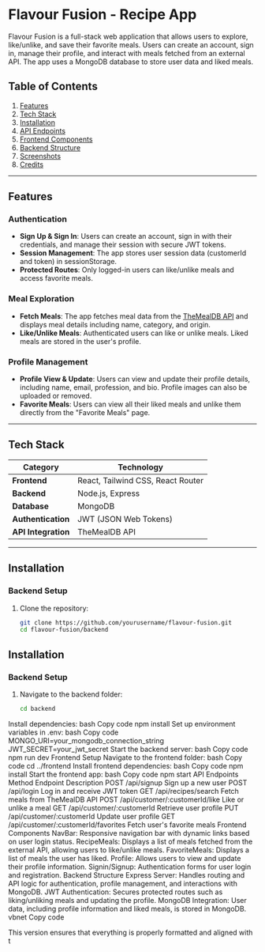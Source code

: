 # **Flavour Fusion - Recipe App**

Flavour Fusion is a full-stack web application that allows users to explore, like/unlike, and save their favorite meals. Users can create an account, sign in, manage their profile, and interact with meals fetched from an external API. The app uses a MongoDB database to store user data and liked meals.

## **Table of Contents**
1. [Features](#features)
2. [Tech Stack](#tech-stack)
3. [Installation](#installation)
4. [API Endpoints](#api-endpoints)
5. [Frontend Components](#frontend-components)
6. [Backend Structure](#backend-structure)
7. [Screenshots](#screenshots)
8. [Credits](#credits)

---

## **Features**

### **Authentication**
- **Sign Up & Sign In**: Users can create an account, sign in with their credentials, and manage their session with secure JWT tokens.
- **Session Management**: The app stores user session data (customerId and token) in sessionStorage.
- **Protected Routes**: Only logged-in users can like/unlike meals and access favorite meals.

### **Meal Exploration**
- **Fetch Meals**: The app fetches meal data from the [TheMealDB API](https://www.themealdb.com) and displays meal details including name, category, and origin.
- **Like/Unlike Meals**: Authenticated users can like or unlike meals. Liked meals are stored in the user's profile.

### **Profile Management**
- **Profile View & Update**: Users can view and update their profile details, including name, email, profession, and bio. Profile images can also be uploaded or removed.
- **Favorite Meals**: Users can view all their liked meals and unlike them directly from the "Favorite Meals" page.

---

## **Tech Stack**

| **Category**        | **Technology**                 |
|---------------------|--------------------------------|
| **Frontend**        | React, Tailwind CSS, React Router |
| **Backend**         | Node.js, Express               |
| **Database**        | MongoDB                        |
| **Authentication**  | JWT (JSON Web Tokens)          |
| **API Integration** | TheMealDB API                  |

---

## **Installation**

### **Backend Setup**
1. Clone the repository:
   ```bash
   git clone https://github.com/yourusername/flavour-fusion.git
   cd flavour-fusion/backend
## **Installation**

### **Backend Setup**
1. Navigate to the backend folder:
   ```bash
   cd backend
Install dependencies:
bash
Copy code
npm install
Set up environment variables in .env:
bash
Copy code
MONGO_URI=your_mongodb_connection_string
JWT_SECRET=your_jwt_secret
Start the backend server:
bash
Copy code
npm run dev
Frontend Setup
Navigate to the frontend folder:
bash
Copy code
cd ../frontend
Install frontend dependencies:
bash
Copy code
npm install
Start the frontend app:
bash
Copy code
npm start
API Endpoints
Method	Endpoint	Description
POST	/api/signup	Sign up a new user
POST	/api/login	Log in and receive JWT token
GET	/api/recipes/search	Fetch meals from TheMealDB API
POST	/api/customer/:customerId/like	Like or unlike a meal
GET	/api/customer/:customerId	Retrieve user profile
PUT	/api/customer/:customerId	Update user profile
GET	/api/customer/:customerId/favorites	Fetch user's favorite meals
Frontend Components
NavBar: Responsive navigation bar with dynamic links based on user login status.
RecipeMeals: Displays a list of meals fetched from the external API, allowing users to like/unlike meals.
FavoriteMeals: Displays a list of meals the user has liked.
Profile: Allows users to view and update their profile information.
Signin/Signup: Authentication forms for user login and registration.
Backend Structure
Express Server: Handles routing and API logic for authentication, profile management, and interactions with MongoDB.
JWT Authentication: Secures protected routes such as liking/unliking meals and updating the profile.
MongoDB Integration: User data, including profile information and liked meals, is stored in MongoDB.
vbnet
Copy code

This version ensures that everything is properly formatted and aligned with t
